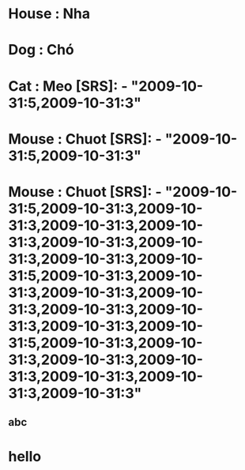 House : Nha
===
Dog : Chó
===
Cat : Meo
[SRS]: - "2009-10-31:5,2009-10-31:3"
===
Mouse : Chuot
[SRS]: - "2009-10-31:5,2009-10-31:3"
===
Mouse : Chuot
[SRS]: - "2009-10-31:5,2009-10-31:3,2009-10-31:3,2009-10-31:3,2009-10-31:3,2009-10-31:3,2009-10-31:3,2009-10-31:3,2009-10-31:5,2009-10-31:3,2009-10-31:3,2009-10-31:3,2009-10-31:3,2009-10-31:3,2009-10-31:3,2009-10-31:3,2009-10-31:5,2009-10-31:3,2009-10-31:3,2009-10-31:3,2009-10-31:3,2009-10-31:3,2009-10-31:3,2009-10-31:3"
===
abc
---
hello
===
